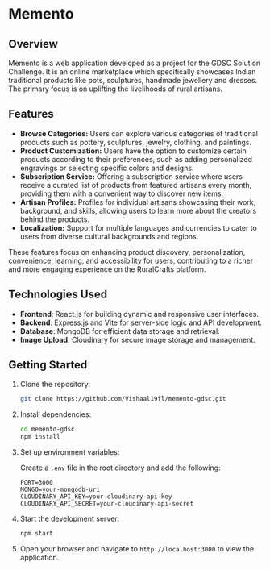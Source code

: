 

# Memento

## Overview
Memento is a web application developed as a project for the GDSC Solution Challenge. It is an online marketplace which specifically showcases Indian traditional products like pots, sculptures, handmade jewellery and dresses. The primary focus is on uplifting the livelihoods of rural artisans.

## Features

- **Browse Categories:** Users can explore various categories of traditional products such as pottery, sculptures, jewelry, clothing, and paintings.
- **Product Customization:** Users have the option to customize certain products according to their preferences, such as adding personalized engravings or selecting specific colors and designs.
- **Subscription Service:** Offering a subscription service where users receive a curated list of products from featured artisans every month, providing them with a convenient way to discover new items.
- **Artisan Profiles:** Profiles for individual artisans showcasing their work, background, and skills, allowing users to learn more about the creators behind the products.
- **Localization:** Support for multiple languages and currencies to cater to users from diverse cultural backgrounds and regions.

These features focus on enhancing product discovery, personalization, convenience, learning, and accessibility for users, contributing to a richer and more engaging experience on the RuralCrafts platform.

## Technologies Used
- **Frontend**: React.js for building dynamic and responsive user interfaces.
- **Backend**: Express.js and Vite for server-side logic and API development.
- **Database**: MongoDB for efficient data storage and retrieval.
- **Image Upload**: Cloudinary for secure image storage and management.

## Getting Started
1. Clone the repository:

   ```bash
   git clone https://github.com/Vishaal19fl/memento-gdsc.git
   ```

2. Install dependencies:

   ```bash
   cd memento-gdsc
   npm install
   ```

3. Set up environment variables:

   Create a `.env` file in the root directory and add the following:

   ```plaintext
   PORT=3000
   MONGO=your-mongodb-uri
   CLOUDINARY_API_KEY=your-cloudinary-api-key
   CLOUDINARY_API_SECRET=your-cloudinary-api-secret
   ```

4. Start the development server:

   ```bash
   npm start
   ```

5. Open your browser and navigate to `http://localhost:3000` to view the application.

